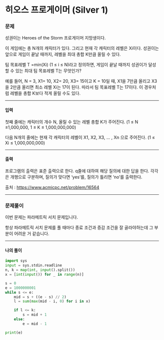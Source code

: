 # 히오스 프로게이머 (Silver 1)

### 문제

성권이는 Heroes of the Storm 프로게이머 지망생이다.

이 게임에는 총 N개의 캐릭터가 있다. 그리고 현재 각 캐릭터의 레벨은 Xi이다. 성권이는 앞으로 게임이 끝날 때까지, 레벨을 최대 총합 K만큼 올릴 수 있다.

팀 목표레벨 T =min(Xi) (1 ≤ i ≤ N)라고 정의하면, 게임이 끝날 때까지 성권이가 달성할 수 있는 최대 팀 목표레벨 T는 무엇인가?

예를 들어, N = 3, X1= 10, X2= 20, X3= 15이고 K = 10일 때, X1을 7만큼 올리고 X3을 2만큼 올리면 최소 레벨 Xi는 17이 된다. 따라서 팀 목표레벨 T는 17이다. 이 경우처럼 레벨을 총합 K보다 적게 올릴 수도 있다.

---

#### 입력

첫째 줄에는 캐릭터의 개수 N, 올릴 수 있는 레벨 총합 K가 주어진다. (1 ≤ N ≤1,000,000, 1 ≤ K ≤ 1,000,000,000)

다음 N개의 줄에는 현재 각 캐릭터의 레벨이 X1, X2, X3, ... , Xn 으로 주어진다. (1 ≤ Xi ≤ 1,000,000,000)

---

#### 출력

프로그램의 출력은 표준 출력으로 한다. q줄에 대하여 해당 질의에 대한 답을 한다. 각각은 개행으로 구분하며, 질의가 맞다면 ‘yes’를, 질의가 틀리면 ‘no’를 출력한다.

출처 : https://www.acmicpc.net/problem/16564

---

### 문제풀이

이번 문제는 파라메트릭 서치 문제입니다.

항상 파라메트릭 서치 문제를 풀 때마다 종료 조건과 증감 조건을 잘 골라야하는데 그 부분이 어려운 거 같습니다.

---

#### 나의 풀이

~~~python
import sys
input = sys.stdin.readline
n, k = map(int, input().split())
x = [int(input()) for _ in range(n)]

s = 0
e = 1000000001
while s <= e:
    mid = s + ((e - s) // 2)
    l = sum(max(mid - i, 0) for i in x)

    if l <= k:
        s = mid + 1
    else:
        e = mid - 1

print(e)
~~~
